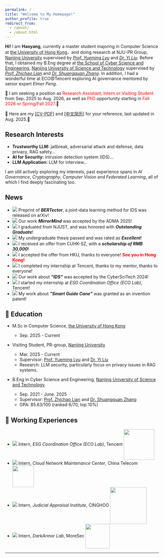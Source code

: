```yaml
---
permalink: /
title: "Welcome to My Homepage!"
author_profile: true
redirect_from: 
  - /about/
  - /about.html
---
```


**Hi!** I am **Haoyang**, currently a master student majoring in Computer Science at [the University of Hong Kong](https://www.hku.hk/)，and doing research at NJU-PR Group, [Nanjing University](https://www.nju.edu.cn/) supervised by [*Prof. Yueming Lyu*](https://yueming6568.github.io/) and [*Dr. Yi Liu*](https://scholar.google.com/citations?view_op=list_works&hl=zh-CN&hl=zh-CN&user=RNNNv7QAAAAJ&sortby=pubdate). Before that, I obtained my B.Eng degree at [the School of Cyber Science and Engineering](https://scs.njust.edu.cn/), [Nanjing University of Science and Technology](https://www.njust.edu.cn/) supervised by [*Prof. Zhichao Lian*](https://gsmis.njust.edu.cn/open/TutorInfo.aspx?dsbh=M3kK3EWHXJc6xzMaFrhOQA==&yxsh=z70ppxVSQAs=&zydm=SwsWR9zpmmw=) and [*Dr. Shuangquan Zhang*](https://jszy.njust.edu.cn/wlkjaq/zsq/list.psp). In addition, I had a wonderful time at ECO@Tencent exploring AI governance mentored by senior expert *Elmer Peng*.

<!--
👋 Hi, I am Haoyang, currently a master student at [the Department of Computer Science](https://www.cs.hku.hk/), the University of Hong Kong [<img src="https://ALIENHHY.github.io/_pages/HKU.png" align="center" style="vertical-align: middle; width: 20px;">](https://www.hku.hk/), as well as a visiting student at NJU-PR group, Nanjing University [<img src="https://ALIENHHY.github.io/_pages/NJU.png" align="center" style="vertical-align: middle; width: 20px;">](https://www.nju.edu.cn/) supervised by [*Prof. Yueming Lyu*](https://yueming6568.github.io/) and [*Dr. Yi Liu*](https://scholar.google.com/citations?view_op=list_works&hl=zh-CN&hl=zh-CN&user=RNNNv7QAAAAJ&sortby=pubdate). Before that, I obtained my B.Eng degree at [the School of Cyber Science and Engineering](https://scs.njust.edu.cn/), Nanjing University of Science and Technology [<img src="https://ALIENHHY.github.io/_pages/NJUST.png" align="center" style="vertical-align: middle; width: 20px;">](https://www.njust.edu.cn/) supervised by [*Prof. Zhichao Lian*](https://gsmis.njust.edu.cn/open/TutorInfo.aspx?dsbh=M3kK3EWHXJc6xzMaFrhOQA==&yxsh=z70ppxVSQAs=&zydm=SwsWR9zpmmw=) and [*Dr. Shuangquan Zhang*](https://jszy.njust.edu.cn/wlkjaq/zsq/list.psp). In addition, I had a wonderful time at ECO, Tencent [<img src="https://ALIENHHY.github.io/_pages/Tencent.png" align="center" style="vertical-align: middle; width: 100px;">](https://www.tencent.com/zh-cn/) mentored by senior expert *Elmer Peng* exploring AI governance.
-->

📣 I am seeking a position as <span style="color: red;">Research Assistant, Intern or Visiting Student</span> from Sep. 2025 to Aug. 2026, as well as <span style="color: red;">PhD</span> opportunity starting in <span style="color: red;">Fall 2026 or Spring/Fall 2027</span>.🥺

  
📌 Here are my <a href="https://www.overleaf.com/read/cccdwmtnrkqv#2e6b5c" target="_blank">[CV-PDF]</a> and <a href="https://www.overleaf.com/read/nfwvytrpdgyf#bf0c70" target="_blank">[中文简历]</a> for your reference, last updated in Aug. 2025.🤩

Research Interests
---
* **Trustworthy LLM:** jailbreak, adversarial attack and defense, data privacy, RAG safety...
* **AI for Security:** intrusion detection syetem (IDS)...
* **LLM Application:** LLM for interview...

I am still actively exploring my interests, past experience spans in *AI Governance*, *Cryptography*, *Computer Vision* and *Federated Learning*, all of which I find deeply fascinating too.

<!--
Currently, I am leading a project on ***the security of LLMs***, developing a black-box jailbreaking attack toolkit, which is also my graduation thesis. I am also contributing to a project on ***AI application in the pharmaceutical industry***, which is nearing implementation.)

<span style="color: blue;">While I am still in the early stages of gaining a deeper understanding of these fields, I am confident in my abilities and deeply passionate about broadening my expertise.</span>
-->

News
---
* ![](https://img.shields.io/badge/Aug.%202025-00FF00) Preprint of ***BERTector***, a joint-data learning method for IDS was released on arXiv!
* ![](https://img.shields.io/badge/Aug.%202025-00FF00) Our work ***MirrorMind*** was accepted by the ADMA 2025!
* ![](https://img.shields.io/badge/Jun.%202025-00FF00) I graduated from NJUST, and was honored with ***Outstanding Graduate***!
* ![](https://img.shields.io/badge/Jun.%202025-00FF00) My undergraduate thesis passed and was rated as ***Excellent***!
* ![](https://img.shields.io/badge/Jan.%202025-00FF00) I received an offer from CUHK-SZ, with a ***scholarship of RMB 30,000***!
* ![](https://img.shields.io/badge/Jan.%202025-00FF00) I accepted the offer from HKU, thanks to everyone! **<span style="color: red;">See you in Hong Kong!</span>**
* ![](https://img.shields.io/badge/Dec.%202024-00FF00) I completed my internship at Tencent, thanks to my mentor, thanks to everyone!
* ![](https://img.shields.io/badge/Sep.%202024-00FF00) Our work about ***"IDS"*** was accepted by the CyberSciTech 2024!
* ![](https://img.shields.io/badge/Sep.%202024-00FF00) I started my internship at *ESG Coordination Office (ECO Lab)*, Tencent!
* ![](https://img.shields.io/badge/Jul.%202024-00FF00) My work about ***"Smart Guide Cane"*** was granted as an invention patent!

<!--
* ![](https://img.shields.io/badge/Feb.%202025-00FF00) I became a member of the Chinese Football Association of Team Dragon <img src="https://ALIENHHY.github.io/_pages/国足.png" align="center" style="vertical-align: middle; width: 15px;">! ✌✌✌)
* ![](https://img.shields.io/badge/Dec.%202024-00FF00) I received an offer of *MSc. CS* from the University of Hong Kong [<img src="https://ALIENHHY.github.io/_pages/HKU.png" align="center" style="vertical-align: middle; width: 20px;">](https://www.msc-cs.hku.hk/)!
* ![](https://img.shields.io/badge/Oct.%202025-00FF00) I received an offer of *MSc. Cyber Security* from the University of Edinburgh [<img src="https://ALIENHHY.github.io/_pages/Edinburgh.png" align="center" style="vertical-align: middle; width: 22px;">](https://postgraduate.degrees.ed.ac.uk/index.php?r=site/view&edition=2025&id=971)!
* ![](https://img.shields.io/badge/Oct.%202025-00FF00) I received my first offer for *MSc. Robotics* from the University of Bristol [<img src="https://ALIENHHY.github.io/_pages/Bristol.png" align="center" style="vertical-align: middle; width: 20px;">](https://www.bristol.ac.uk/study/postgraduate/taught/msc-robotics/)!
* ![](https://img.shields.io/badge/Nov.%202024-00FF00) I presented our work at the CyberSciTech 2024 conference!
-->


🏫 Education
---
* M.Sc in Computer Science, [the University of Hong Kong](https://www.hku.hk/)
  * Sep. 2025 - Current

* Visiting Student, PR-group, [Nanjing University](https://www.nju.edu.cn/)
  * Mar. 2025 - Current
  * Supervisor: [Prof. Yueming Lyu](https://yueming6568.github.io/) and [Dr. Yi Liu](https://scholar.google.com/citations?view_op=list_works&hl=zh-CN&hl=zh-CN&user=RNNNv7QAAAAJ&sortby=pubdate)
  * Research: LLM security, particularly focus on privacy issues in RAG systems.

* B.Eng in Cyber Science and Engineering, [Nanjing University of Science and Technology](https://www.njust.edu.cn/)
  * Sep. 2021 - June. 2025
  * Supervisor: [Prof. Zhichao Lian](https://gsmis.njust.edu.cn/open/TutorInfo.aspx?dsbh=M3kK3EWHXJc6xzMaFrhOQA==&yxsh=z70ppxVSQAs=&zydm=SwsWR9zpmmw=) and [Dr. Shuangquan Zhang](https://jszy.njust.edu.cn/wlkjaq/zsq/list.psp)
  * GPA: 85.63/100 (ranked 6/70, top 10%)

🏢 Working Experiences
---

<!--
<a href="https://alienhhy.github.io/internships/" target="_blank" style="text-decoration: none; font-size: smaller;">🔗</a>
* ![](https://img.shields.io/badge/Mar.%202025%20--%20Current-000000) Visiting Student, PR-group, NJU [<img src="https://ALIENHHY.github.io/_pages/NJU.png" align="center" style="vertical-align: middle; width: 20px;">](https://www.nju.edu.cn/)
* ![](https://img.shields.io/badge/Nov.%202024%20--%20Current-000000) Co-founder, Nanjing Nebulorix Co., Ltd.)
* ![](https://img.shields.io/badge/Sep.%202025%20--%20Current-000000) M.Sc., Department of Computer Science, HKU [<img src="https://ALIENHHY.github.io/_pages/HKU.png" align="center" style="vertical-align: middle; width: 20px;">](https://www.njust.edu.cn/)
* ![](https://img.shields.io/badge/Sep.%202021%20--%20Apr.%202025-000000) B.Eng., School of Cyberspace Security, NJUST [<img src="https://ALIENHHY.github.io/_pages/NJUST.png" align="center" style="vertical-align: middle; width: 20px;">](https://www.njust.edu.cn/)
-->

* ![](https://img.shields.io/badge/Sept.%202024%20--%20Dec.%202024-000000) Intern, *ESG Coordination Office (ECO Lab)*, Tencent [<img src="https://ALIENHHY.github.io/_pages/Tencent.png" align="center" style="vertical-align: middle; width: 100px;">](https://www.tencent.com/zh-cn/)
* ![](https://img.shields.io/badge/Jan.%202024%20--%20Feb.%202024-000000) Intern, *Cloud Network Maintenance Center*, China Telecom [<img src="https://ALIENHHY.github.io/_pages/China Telecom.jpg" align="center" style="vertical-align: middle; width: 70px;">](http://www.chinatelecom.com.cn/)
* ![](https://img.shields.io/badge/Jul.%202023%20--%20Aug.%202023-000000) Intern, *Judicial Appraisal Institute*, CINGHOO [<img src="https://ALIENHHY.github.io/_pages/CINGHOO.png" align="center" style="vertical-align: middle; width: 120px;">](http://www.cinghoo.com/)
* ![](https://img.shields.io/badge/Jul.%202022%20--%20Aug.%202022-000000) Intern, *DarkArmor Lab*, MoreSec [<img src="https://ALIENHHY.github.io/_pages/MoreSec.png" align="center" style="vertical-align: middle; width: 80px;">](https://www.moresec.cn/)

---

<script type="text/javascript" id="clustrmaps" src="//clustrmaps.com/map_v2.js?d=6wfR7GC9nCyJQPKiqnKV-XvXiwNpKSA2Zv_onF9ga-g&cl=ffffff&w=a"></script>

